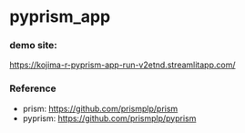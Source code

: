 # pyprism_app

### demo site:
https://kojima-r-pyprism-app-run-v2etnd.streamlitapp.com/

### Reference
- prism: https://github.com/prismplp/prism
- pyprism: https://github.com/prismplp/pyprism


